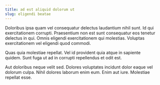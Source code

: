 ```yaml
---
title: ad est aliquid dolorum ut
slug: eligendi beatae
---
```


Doloribus ipsa quam vel consequatur delectus laudantium nihil sunt. Id qui exercitationem corrupti. Praesentium non est sunt consequatur eos tenetur delectus in qui. Omnis eligendi exercitationem qui molestias. Voluptas exercitationem vel eligendi quod commodi.

Quas quia molestiae repellat. Vel id provident quia atque in sapiente quidem. Sunt fuga ut ad in corrupti repellendus et odit est.

Aut doloribus neque velit sed. Dolores voluptates incidunt dolor eaque vel dolorum culpa. Nihil dolores laborum enim eum. Enim aut iure. Molestiae repellat esse.
